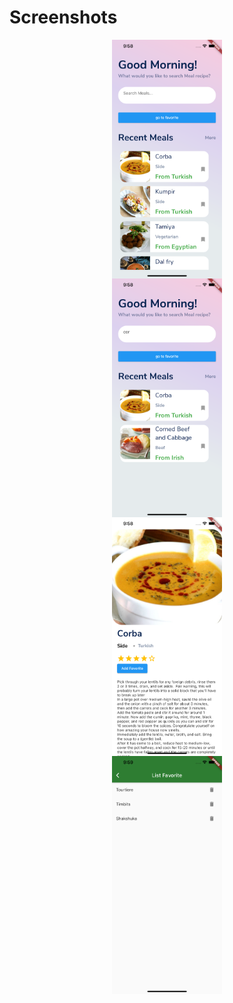 # Screenshots
<img src="./screenshots/1.png" style="display: block; margin-left: auto; margin-right: auto; width: 35%;"/>
<img src="./screenshots/2.png" style="display: block; margin-left: auto; margin-right: auto; width: 35%;"/>
<img src="./screenshots/3.png" style="display: block; margin-left: auto; margin-right: auto; width: 35%;"/>
<img src="./screenshots/4.png" style="display: block; margin-left: auto; margin-right: auto; width: 35%;"/>
